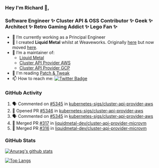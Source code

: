 ### Hey I'm Richard 👋, 

<h3 align="left">Software Engineer ✨ Cluster API & OSS Contributor ✨ Geek ✨ Architect ✨ Retro Gaming Addict ✨ Lego Fan ✨</h3>

- 🔭 I’m currently working as a Principal Engineer
- 📯 I created **Liquid Metal** whilst at Weaveworks. Originally [here](https://github.com/weaveworks-liquidmetal) but now moved [here](https://github.com/liquidmetal-dev).
- 👯 I’m a maintainer of:
  -  [Liquid Metal](https://github.com/liquidmetal-dev)
  -  [Cluster API Provider AWS](https://github.com/kubernetes-sigs/cluster-api-provider-aws)
  -  [Cluster API Provider GCP](https://github.com/kubernetes-sigs/cluster-api-provider-gcp)
- 💬 I'm reading [Patch & Tweak](https://bjooks.com/products/patch-tweak-exploring-modular-synthesis)
- 📫 How to reach me: [![Twitter Badge](https://img.shields.io/badge/-@fruit_case-00acee?style=flat&logo=Twitter&logoColor=white)](https://twitter.com/intent/follow?screen_name=fruit_case "Follow on Twitter")

### GitHub Activity 

<!--START_SECTION:activity-->
1. 🗣 Commented on [#5345](https://github.com/kubernetes-sigs/cluster-api-provider-aws/pull/5345#issuecomment-2651715036) in [kubernetes-sigs/cluster-api-provider-aws](https://github.com/kubernetes-sigs/cluster-api-provider-aws)
2. 💪 Opened PR [#5346](https://github.com/kubernetes-sigs/cluster-api-provider-aws/pull/5346) in [kubernetes-sigs/cluster-api-provider-aws](https://github.com/kubernetes-sigs/cluster-api-provider-aws)
3. 🗣 Commented on [#5345](https://github.com/kubernetes-sigs/cluster-api-provider-aws/pull/5345#issuecomment-2650480467) in [kubernetes-sigs/cluster-api-provider-aws](https://github.com/kubernetes-sigs/cluster-api-provider-aws)
4. 🎉 Merged PR [#317](https://github.com/liquidmetal-dev/cluster-api-provider-microvm/pull/317) in [liquidmetal-dev/cluster-api-provider-microvm](https://github.com/liquidmetal-dev/cluster-api-provider-microvm)
5. 🎉 Merged PR [#316](https://github.com/liquidmetal-dev/cluster-api-provider-microvm/pull/316) in [liquidmetal-dev/cluster-api-provider-microvm](https://github.com/liquidmetal-dev/cluster-api-provider-microvm)
<!--END_SECTION:activity-->

### GitHub Stats

[![Anurag's github stats](https://github-readme-stats.vercel.app/api?username=richardcase&count_private=true&show_icons=true)](https://github.com/anuraghazra/github-readme-stats)

[![Top Langs](https://github-readme-stats.vercel.app/api/top-langs/?username=richardcase&hide=html&layout=compact)](https://github.com/anuraghazra/github-readme-stats)
